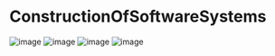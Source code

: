 # ConstructionOfSoftwareSystems

![image](https://user-images.githubusercontent.com/98571427/193054882-b20db358-7472-433a-8453-d7e204763f8c.png)
![image](https://user-images.githubusercontent.com/98571427/193054998-63013f9f-5f73-4b2b-b933-5643d55e5a3c.png)
![image](https://user-images.githubusercontent.com/98571427/193055076-422e70f2-c566-449b-a699-65c856adfe8a.png)
![image](https://user-images.githubusercontent.com/98571427/193055173-ddc850c4-acc2-4623-a4bd-c990a923c33c.png)

